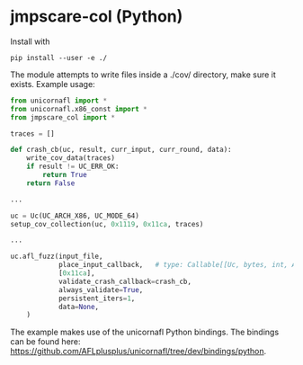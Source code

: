 # jmpscare-col (Python)

Install with 
```
pip install --user -e ./
```
The module attempts to write files inside a ./cov/ directory, make sure it exists.
Example usage:
```Python
from unicornafl import *
from unicornafl.x86_const import *
from jmpscare_col import *

traces = []

def crash_cb(uc, result, curr_input, curr_round, data):
    write_cov_data(traces)
    if result != UC_ERR_OK:
        return True
    return False

...

uc = Uc(UC_ARCH_X86, UC_MODE_64)
setup_cov_collection(uc, 0x1119, 0x11ca, traces)

...

uc.afl_fuzz(input_file,             
            place_input_callback,   # type: Callable[[Uc, bytes, int, Any], Optional[bool]]
            [0x11ca],
            validate_crash_callback=crash_cb,
            always_validate=True,
            persistent_iters=1,
            data=None,
    )
```

The example makes use of the unicornafl Python bindings. The bindings can be found here: https://github.com/AFLplusplus/unicornafl/tree/dev/bindings/python.